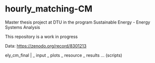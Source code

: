 # hourly_matching-CM
Master thesis project at DTU in the program Sustainable Energy - Energy Systems Analysis

This repository is a work in progress

Data: https://zenodo.org/record/8301213



ely_cm_final
  | 
  _ input
  _ plots
  _ resource
  _ results
... (scripts) 
